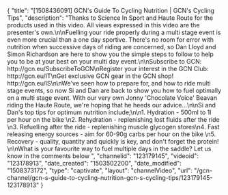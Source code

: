 {
    "title": "[1508436091] GCN's Guide To Cycling Nutrition | GCN's Cycling Tips",
    "description": "Thanks to Science In Sport and Haute Route for the products used in this video. All views expressed in this video are the presenter's own.\n\nFuelling your ride properly during a multi stage event is even more crucial than a one day sportive. There's no room for error with nutrition when successive days of riding are concerned, so Dan Lloyd and Simon Richardson are here to show you the simple steps to follow to help you to be at your best on your multi day event.\n\nSubscribe to GCN: http:\/\/gcn.eu\/SubscribeToGCN\nRegister your interest in the GCN Club: http:\/\/gcn.eu\/lT\nGet exclusive GCN gear in the GCN shop! http:\/\/gcn.eu\/lS\n\nWe've seen how to prepare for, and how to ride multi stage events, so now Si and Dan are back to show you how to fuel optimally on a multi stage event. With our very own Jonny 'Chocolate Voice' Beavan riding the Haute Route, we're hoping that he heeds our advice...\n\nSi and Dan's top tips for optimum nutrition include;\n\n1. Hydration - 500ml to 1l per hour on the bike \n2. Rehydration - replenishing lost fluids after the ride \n3. Refuelling after the ride - replenishing muscle glycogen stores\n4. Fast releasing energy sources - aim for 60-90g carbs per hour on the bike \n5. Recovery - quality, quantity and quickly is key, and don't forget the protein! \n\nWhat is your favourite way to fuel multiple days in the saddle? Let us know in the comments below ",
    "channelid": "123179145",
    "videoid": "123178913",
    "date_created": "1503502200",
    "date_modified": "1508373172",
    "type": "captivate",
    "layout": "channelVideo",
    "url": "\/gcn-channel\/gcn-s-guide-to-cycling-nutrition-gcn-s-cycling-tips\/123179145-123178913"
}